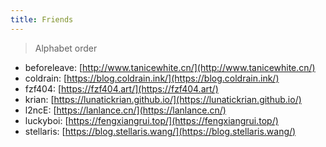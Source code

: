 ```yaml
---
title: Friends
---
```


> Alphabet order

- beforeleave: [http://www.tanicewhite.cn/](http://www.tanicewhite.cn/)
- coldrain: [https://blog.coldrain.ink/](https://blog.coldrain.ink/)
- fzf404: [https://fzf404.art/](https://fzf404.art/)
- krian: [https://lunatickrian.github.io/](https://lunatickrian.github.io/)
- l2ncE: [https://lanlance.cn/](https://lanlance.cn/)
- luckyboi: [https://fengxiangrui.top/](https://fengxiangrui.top/)
- stellaris: [https://blog.stellaris.wang/](https://blog.stellaris.wang/)
